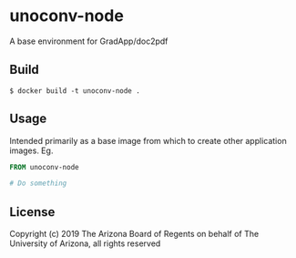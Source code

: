 # unoconv-node

A base environment for GradApp/doc2pdf

## Build

```
$ docker build -t unoconv-node .
```

## Usage

Intended primarily as a base image from which to create other application images. Eg.

```Dockerfile
FROM unoconv-node

# Do something

```

## License

Copyright (c) 2019 The Arizona Board of Regents on behalf of The University of Arizona, all rights reserved

